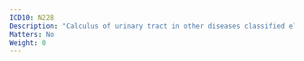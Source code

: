 ```yaml
---
ICD10: N228
Description: "Calculus of urinary tract in other diseases classified elsewhere"
Matters: No
Weight: 0
---
```

